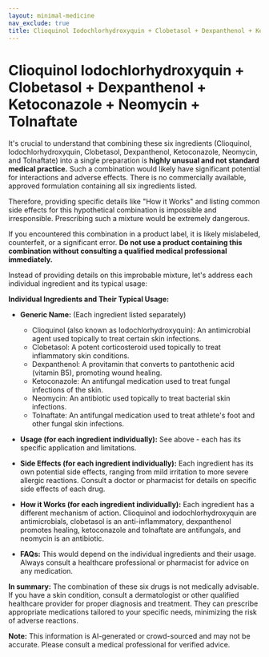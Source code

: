 ```yaml
---
layout: minimal-medicine
nav_exclude: true
title: Clioquinol Iodochlorhydroxyquin + Clobetasol + Dexpanthenol + Ketoconazole + Neomycin + Tolnaftate
---
```


# Clioquinol Iodochlorhydroxyquin + Clobetasol + Dexpanthenol + Ketoconazole + Neomycin + Tolnaftate

It's crucial to understand that combining these six ingredients (Clioquinol, Iodochlorhydroxyquin, Clobetasol, Dexpanthenol, Ketoconazole, Neomycin, and Tolnaftate) into a single preparation is **highly unusual and not standard medical practice.**  Such a combination would likely have significant potential for interactions and adverse effects.  There is no commercially available, approved formulation containing all six ingredients listed.

Therefore, providing specific details like "How it Works" and listing common side effects for this hypothetical combination is impossible and irresponsible. Prescribing such a mixture would be extremely dangerous.  

If you encountered this combination in a product label, it is likely mislabeled, counterfeit, or a significant error.  **Do not use a product containing this combination without consulting a qualified medical professional immediately.**


Instead of providing details on this improbable mixture, let's address each individual ingredient and its typical usage:

**Individual Ingredients and Their Typical Usage:**

* **Generic Name:**  (Each ingredient listed separately)
    * Clioquinol (also known as Iodochlorhydroxyquin): An antimicrobial agent used topically to treat certain skin infections.
    * Clobetasol: A potent corticosteroid used topically to treat inflammatory skin conditions.
    * Dexpanthenol: A provitamin that converts to pantothenic acid (vitamin B5), promoting wound healing.
    * Ketoconazole: An antifungal medication used to treat fungal infections of the skin.
    * Neomycin: An antibiotic used topically to treat bacterial skin infections.
    * Tolnaftate: An antifungal medication used to treat athlete's foot and other fungal skin infections.

* **Usage (for each ingredient individually):**  See above - each has its specific application and limitations.

* **Side Effects (for each ingredient individually):** Each ingredient has its own potential side effects, ranging from mild irritation to more severe allergic reactions. Consult a doctor or pharmacist for details on specific side effects of each drug.

* **How it Works (for each ingredient individually):** Each ingredient has a different mechanism of action.  Clioquinol and iodochlorhydroxyquin are antimicrobials, clobetasol is an anti-inflammatory, dexpanthenol promotes healing, ketoconazole and tolnaftate are antifungals, and neomycin is an antibiotic.

* **FAQs:** This would depend on the individual ingredients and their usage.  Always consult a healthcare professional or pharmacist for advice on any medication.


**In summary:**  The combination of these six drugs is not medically advisable. If you have a skin condition, consult a dermatologist or other qualified healthcare provider for proper diagnosis and treatment.  They can prescribe appropriate medications tailored to your specific needs, minimizing the risk of adverse reactions.


**Note:** This information is AI-generated or crowd-sourced and may not be accurate. Please consult a medical professional for verified advice.